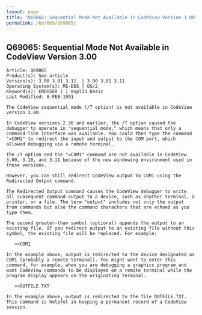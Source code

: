 ```yaml
---
layout: page
title: "Q69065: Sequential Mode Not Available in CodeView Version 3.00"
permalink: /kb/069/Q69065/
---
```


## Q69065: Sequential Mode Not Available in CodeView Version 3.00

	Article: Q69065
	Product(s): See article
	Version(s): 3.00 3.01 3.11  | 3.00 3.01 3.11
	Operating System(s): MS-DOS | OS/2
	Keyword(s): ENDUSER | | mspl13_basic
	Last Modified: 6-FEB-1991
	
	The CodeView sequential mode (/T option) is not available in CodeView
	version 3.00.
	
	In CodeView versions 2.30 and earlier, the /T option caused the
	debugger to operate in "sequential mode," which means that only a
	command-line interface was available. You could then type the command
	"=COM1" to redirect the input and output to the COM port, which
	allowed debugging via a remote terminal.
	
	The /T option and the "=COM1" command are not available in CodeView
	3.00, 3.10, and 3.11 because of the new windowing environment used in
	these versions.
	
	However, you can still redirect CodeView output to COM1 using the
	Redirected Output command.
	
	The Redirected Output command causes the CodeView debugger to write
	all subsequent command output to a device, such as another terminal, a
	printer, or a file. The term "output" includes not only the output
	from commands but also the command characters that are echoed as you
	type them.
	
	The second greater-than symbol (optional) appends the output to an
	existing file. If you redirect output to an existing file without this
	symbol, the existing file will be replaced. For example:
	
	   >>COM1
	
	In the example above, output is redirected to the device designated as
	COM1 (probably a remote terminal). You might want to enter this
	command, for example, when you are debugging a graphics program and
	want CodeView commands to be displayed on a remote terminal while the
	program display appears on the originating terminal.
	
	   >>OUTFILE.TXT
	
	In the example above, output is redirected to the file OUTFILE.TXT.
	This command is helpful in keeping a permanent record of a CodeView
	session.

